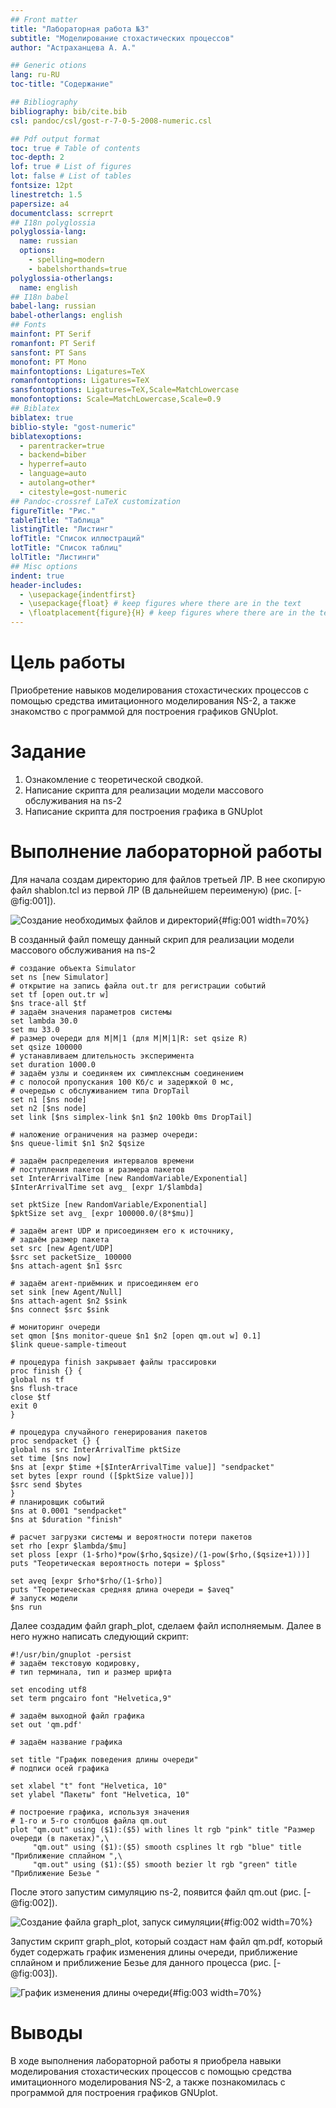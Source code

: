 ```yaml
---
## Front matter
title: "Лабораторная работа №3"
subtitle: "Моделирование стохастических процессов"
author: "Астраханцева А. А."

## Generic otions
lang: ru-RU
toc-title: "Содержание"

## Bibliography
bibliography: bib/cite.bib
csl: pandoc/csl/gost-r-7-0-5-2008-numeric.csl

## Pdf output format
toc: true # Table of contents
toc-depth: 2
lof: true # List of figures
lot: false # List of tables
fontsize: 12pt
linestretch: 1.5
papersize: a4
documentclass: scrreprt
## I18n polyglossia
polyglossia-lang:
  name: russian
  options:
	- spelling=modern
	- babelshorthands=true
polyglossia-otherlangs:
  name: english
## I18n babel
babel-lang: russian
babel-otherlangs: english
## Fonts
mainfont: PT Serif
romanfont: PT Serif
sansfont: PT Sans
monofont: PT Mono
mainfontoptions: Ligatures=TeX
romanfontoptions: Ligatures=TeX
sansfontoptions: Ligatures=TeX,Scale=MatchLowercase
monofontoptions: Scale=MatchLowercase,Scale=0.9
## Biblatex
biblatex: true
biblio-style: "gost-numeric"
biblatexoptions:
  - parentracker=true
  - backend=biber
  - hyperref=auto
  - language=auto
  - autolang=other*
  - citestyle=gost-numeric
## Pandoc-crossref LaTeX customization
figureTitle: "Рис."
tableTitle: "Таблица"
listingTitle: "Листинг"
lofTitle: "Список иллюстраций"
lotTitle: "Список таблиц"
lolTitle: "Листинги"
## Misc options
indent: true
header-includes:
  - \usepackage{indentfirst}
  - \usepackage{float} # keep figures where there are in the text
  - \floatplacement{figure}{H} # keep figures where there are in the text
---
```


# Цель работы

Приобретение навыков моделирования стохастических процессов с помощью средства имитационного моделирования NS-2, а также знакомство с программой для построения графиков GNUplot. 

# Задание

1. Ознакомление с теоретической сводкой.
2. Написание скрипта для реализации модели массового обслуживания на ns-2
3. Написание скрипта для построения графика в GNUplot

# Выполнение лабораторной работы

Для начала  создам директорию для файлов третьей ЛР. В нее скопирую файл shablon.tcl из первой ЛР (В дальнейшем переименую) (рис. [-@fig:001]).

![Создание необходимых файлов и директорий](image/1.jpg){#fig:001 width=70%}

В созданный файл помещу данный скрип для реализации модели массового обслуживания на ns-2 

```
# создание объекта Simulator
set ns [new Simulator]
# открытие на запись файла out.tr для регистрации событий
set tf [open out.tr w]
$ns trace-all $tf
# задаём значения параметров системы
set lambda 30.0
set mu 33.0
# размер очереди для M|M|1 (для M|M|1|R: set qsize R)
set qsize 100000
# устанавливаем длительность эксперимента
set duration 1000.0
# задаём узлы и соединяем их симплексным соединением
# с полосой пропускания 100 Кб/с и задержкой 0 мс,
# очередью с обслуживанием типа DropTail
set n1 [$ns node]
set n2 [$ns node]
set link [$ns simplex-link $n1 $n2 100kb 0ms DropTail]

# наложение ограничения на размер очереди:
$ns queue-limit $n1 $n2 $qsize

# задаём распределения интервалов времени
# поступления пакетов и размера пакетов
set InterArrivalTime [new RandomVariable/Exponential]
$InterArrivalTime set avg_ [expr 1/$lambda]

set pktSize [new RandomVariable/Exponential]
$pktSize set avg_ [expr 100000.0/(8*$mu)]

# задаём агент UDP и присоединяем его к источнику,
# задаём размер пакета
set src [new Agent/UDP]
$src set packetSize_ 100000
$ns attach-agent $n1 $src

# задаём агент-приёмник и присоединяем его
set sink [new Agent/Null]
$ns attach-agent $n2 $sink
$ns connect $src $sink

# мониторинг очереди
set qmon [$ns monitor-queue $n1 $n2 [open qm.out w] 0.1]
$link queue-sample-timeout

# процедура finish закрывает файлы трассировки
proc finish {} {
global ns tf
$ns flush-trace
close $tf
exit 0
}

# процедура случайного генерирования пакетов
proc sendpacket {} {
global ns src InterArrivalTime pktSize
set time [$ns now]
$ns at [expr $time +[$InterArrivalTime value]] "sendpacket"
set bytes [expr round ([$pktSize value])]
$src send $bytes
}
# планировщик событий
$ns at 0.0001 "sendpacket"
$ns at $duration "finish"

# расчет загрузки системы и вероятности потери пакетов
set rho [expr $lambda/$mu]
set ploss [expr (1-$rho)*pow($rho,$qsize)/(1-pow($rho,($qsize+1)))]
puts "Теоретическая вероятность потери = $ploss"

set aveq [expr $rho*$rho/(1-$rho)]
puts "Теоретическая средняя длина очереди = $aveq"
# запуск модели
$ns run

```


Далее создадим файл graph_plot, сделаем файл исполняемым. Далее в него нужно написать следующий скрипт:
```
#!/usr/bin/gnuplot -persist
# задаём текстовую кодировку,
# тип терминала, тип и размер шрифта

set encoding utf8
set term pngcairo font "Helvetica,9"

# задаём выходной файл графика
set out 'qm.pdf'

# задаём название графика

set title "График поведения длины очереди"
# подписи осей графика

set xlabel "t" font "Helvetica, 10"
set ylabel "Пакеты" font "Helvetica, 10"

# построение графика, используя значения
# 1-го и 5-го столбцов файла qm.out
plot "qm.out" using ($1):($5) with lines lt rgb "pink" title "Размер очереди (в пакетаx)",\
     "qm.out" using ($1):($5) smooth csplines lt rgb "blue" title "Приближение сплайном ",\
     "qm.out" using ($1):($5) smooth bezier lt rgb "green" title "Приближение Безье "
```
После этого запустим симуляцию ns-2, появится файл qm.out (рис. [-@fig:002]).

![Создание файла graph_plot, запуск симуляции](image/2.jpg){#fig:002 width=70%}

Запустим скрипт graph_plot, который создаст нам файл qm.pdf, который будет содержать график изменения длины очереди, приближение сплайном и приближение Безье для данного процесса (рис. [-@fig:003]).

![График изменения длины очереди](image/3.jpg){#fig:003 width=70%}



# Выводы

В ходе выполнения лабораторной работы я приобрела навыки моделирования стохастических процессов с помощью средства имитационного моделирования NS-2, а также познакомилась с программой для построения графиков GNUplot. 


